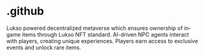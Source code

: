 # .github
Lukso powered decentralized metaverse which ensures ownership of in-game items through Lukso NFT standard. AI-driven NPC agents interact with players, creating  unique experiences. Players earn access to exclusive events and unlock rare items.
